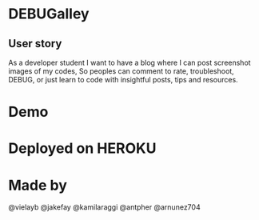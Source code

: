 # DEBUGalley

## User story

As a developer student I want to have a blog where I can post screenshot images of my codes,
So peoples can comment to rate, troubleshoot, DEBUG, or just learn to code with insightful posts, tips and resources.

# Demo

# Deployed on HEROKU

# Made by
@vielayb @jakefay @kamilaraggi @antpher @arnunez704